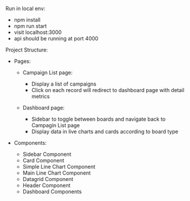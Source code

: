 Run in local env:
- npm install
- npm run start 
- visit localhost:3000
- api should be running at port 4000

Project Structure:
- Pages:
    -   Campaign List page:
        - Display a list of campaigns
        - Click on each record will redirect to dashboard page with detail metrics 

    -   Dashboard page:
        - Sidebar to toggle between boards and navigate back to Campagin List page 
        - Display data in live charts and cards according to board type

- Components:
    -   Sidebar Component
    -   Card Component
    -   Simple Line Chart Component
    -   Main Line Chart Component
    -   Datagrid Component 
    -   Header Component 
    -   Dashboard Components